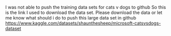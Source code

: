 I was not able to push the training data sets for cats v dogs to github
So this is the link I used to download the data set. Please download the data or let me know what should i do to push this large data set in github
https://www.kaggle.com/datasets/shaunthesheep/microsoft-catsvsdogs-dataset
